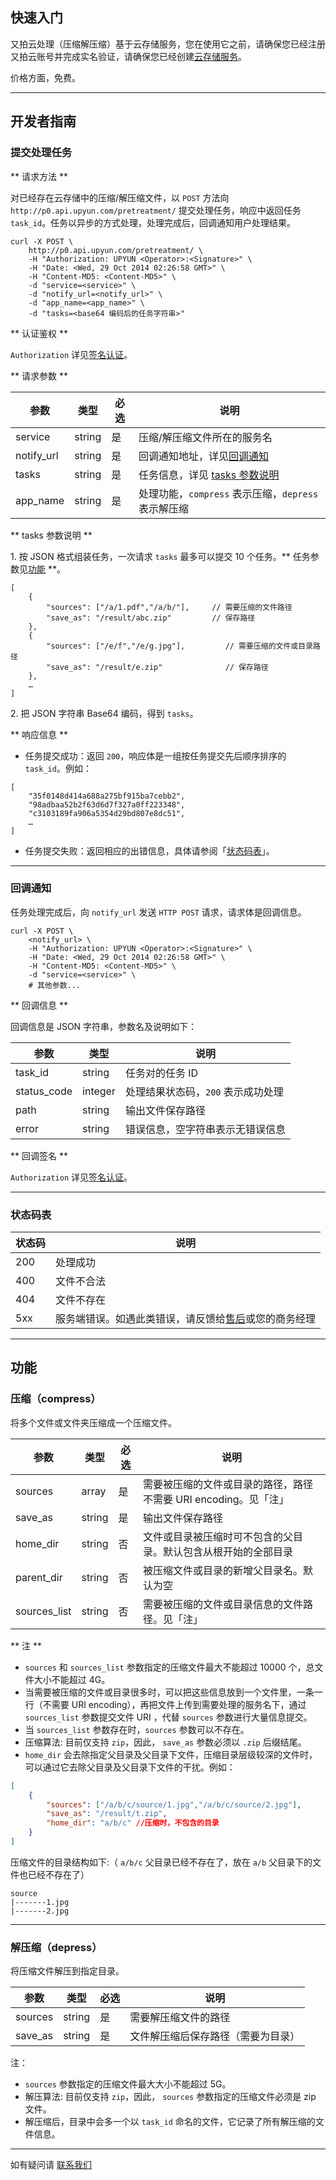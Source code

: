 ## 快速入门

又拍云处理（压缩解压缩）基于云存储服务，您在使用它之前，请确保您已经注册又拍云账号并完成实名验证，请确保您已经创建[云存储服务](/api/quick_start/)。

价格方面，免费。

---------

## 开发者指南

<a name="submit_task"></a>
### 提交处理任务

** 请求方法 **

对已经存在云存储中的压缩/解压缩文件，以 `POST` 方法向 `http://p0.api.upyun.com/pretreatment/` 提交处理任务，响应中返回任务 `task_id`。任务以异步的方式处理，处理完成后，回调通知用户处理结果。

```
curl -X POST \
    http://p0.api.upyun.com/pretreatment/ \
    -H "Authorization: UPYUN <Operator>:<Signature>" \
    -H "Date: <Wed, 29 Oct 2014 02:26:58 GMT>" \
	-H "Content-MD5: <Content-MD5>" \
    -d "service=<service>" \
    -d "notify_url=<notify_url>" \
    -d "app_name=<app_name>" \
    -d "tasks=<base64 编码后的任务字符串>"
```

** 认证鉴权 **

`Authorization` 详见[签名认证](/cloud/authorization/#_1)。

** 请求参数 **

| 参数       		| 类型       	| 必选  	| 说明                              	|
|-------------------|---------------|-------|-----------------------------------|
| service       	| string       	| 是   	| 压缩/解压缩文件所在的服务名         		|
| notify_url        | string       	| 是   	| 回调通知地址，详见[回调通知](#notify_url)           	|
| tasks             | string       	| 是   	| 任务信息，详见 [tasks 参数说明](#tasks)  	|
| app_name          | string       	| 是   	| 处理功能，`compress` 表示压缩，`depress` 表示解压缩      |


<a name="tasks"></a>
** tasks 参数说明 **

1\. 按 JSON 格式组装任务，一次请求 `tasks` 最多可以提交 10 个任务。** 任务参数见[功能](#function) **。

```
[
	{
		"sources": ["/a/1.pdf","/a/b/"],     // 需要压缩的文件路径
		"save_as": "/result/abc.zip"         // 保存路径
	},
  	{
		"sources": ["/e/f","/e/g.jpg"],   		// 需要压缩的文件或目录路径
		"save_as": "/result/e.zip"              // 保存路径
	},
	…
]
```

2\. 把 JSON 字符串 Base64 编码，得到 `tasks`。

** 响应信息 **

- 任务提交成功：返回 `200`，响应体是一组按任务提交先后顺序排序的 `task_id`。例如：

```
[
	"35f0148d414a688a275bf915ba7cebb2",
	"98adbaa52b2f63d6d7f327a0ff223348",
	"c3103189fa906a5354d29bd807e8dc51",
	…
]
```

- 任务提交失败：返回相应的出错信息，具体请参阅「[状态码表](#status)」。

---------

<a name="notify_url"></a>
### 回调通知 

任务处理完成后，向 `notify_url` 发送 `HTTP POST` 请求，请求体是回调信息。

```
curl -X POST \
    <notify_url> \
    -H "Authorization: UPYUN <Operator>:<Signature>" \
    -H "Date: <Wed, 29 Oct 2014 02:26:58 GMT>" \
	-H "Content-MD5: <Content-MD5>" \
    -d "service=<service>" \
	# 其他参数...
```

** 回调信息 **

回调信息是 JSON 字符串，参数名及说明如下：

| 参数       	| 类型   	| 说明                                                      	|
|---------------|-----------|-----------------------------------------------------------|
| task_id      	| string    | 任务对的任务 ID                             				|
| status_code  	| integer   | 处理结果状态码，`200` 表示成功处理              				|
| path         	| string    | 输出文件保存路径                              				|
| error        	| string    | 错误信息，空字符串表示无错误信息        						|

** 回调签名 **

`Authorization` 详见[签名认证](/cloud/authorization/#_1)。

---------

<a name="status"></a>
### 状态码表

| 状态码    		| 说明        							|
|---------------|---------------------------------------|
| 200         	| 处理成功    							|
| 400         	| 文件不合法							 	|
| 404         	| 文件不存在    							|
| 5xx         	| 服务端错误。如遇此类错误，请反馈给[售后](https://www.upyun.com/contact)或您的商务经理|

---------

<a name="function"></a>
## 功能

### 压缩（compress）

将多个文件或文件夹压缩成一个压缩文件。

| 参数       		| 类型      	| 必选  	| 说明                                   	|
|-------------------|-----------|-------|-------------------------------------------|
| sources           | array     | 是   	| 需要被压缩的文件或目录的路径，路径不需要 URI encoding。见「注」        	|
| save_as           | string    | 是   	| 输出文件保存路径     						|
| home_dir          | string    | 否   	| 文件或目录被压缩时可不包含的父目录。默认包含从根开始的全部目录 |
| parent_dir        | string    | 否   	| 被压缩文件或目录的新增父目录名。默认为空 |
| sources_list      | string    | 否   	| 需要被压缩的文件或目录信息的文件路径。见「注」  |

** 注 **

- `sources` 和 `sources_list` 参数指定的压缩文件最大不能超过 10000 个，总文件大小不能超过 4G。
- 当需要被压缩的文件或目录很多时，可以把这些信息放到一个文件里，一条一行（不需要 URI encoding），再把文件上传到需要处理的服务名下，通过 `sources_list` 参数提交文件 URI ，代替 `sources` 参数进行大量信息提交。
- 当 `sources_list` 参数存在时，`sources` 参数可以不存在。
- 压缩算法: 目前仅支持 `zip`，因此， `save_as` 参数必须以 `.zip` 后缀结尾。
- `home_dir` 会去除指定父目录及父目录下文件，压缩目录层级较深的文件时，可以通过它去除父目录及父目录下文件的干扰。例如：

```json
[
	{
		"sources": ["/a/b/c/source/1.jpg","/a/b/c/source/2.jpg"],
		"save_as": "/result/t.zip",
		"home_dir": "a/b/c"	//压缩时，不包含的目录
	}
]
```

压缩文件的目录结构如下:（ `a/b/c` 父目录已经不存在了，放在 `a/b` 父目录下的文件也已经不存在了）

```
source
|-------1.jpg
|-------2.jpg
```

---------

### 解压缩（depress）

将压缩文件解压到指定目录。

| 参数       		| 类型      	| 必选  	| 说明                                   	|
|-------------------|-----------|-------|-------------------------------------------|
| sources           | string    | 是   	| 需要解压缩文件的路径                        	|
| save_as           | string    | 是   	| 文件解压缩后保存路径（需要为目录）			    |

注：

- `sources` 参数指定的压缩文件最大大小不能超过 5G。
- 解压算法: 目前仅支持 `zip`，因此， `sources` 参数指定的压缩文件必须是 zip 文件。
- 解压缩后，目录中会多一个以 `task_id` 命名的文件，它记录了所有解压缩的文件信息。

---------

如有疑问请 [联系我们](https://www.upyun.com/contact)
